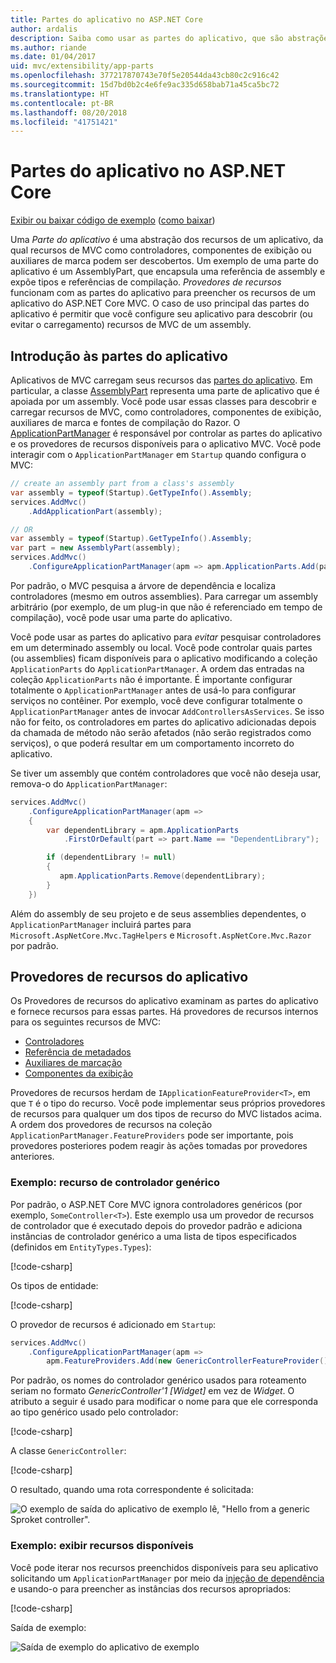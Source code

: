 ```yaml
---
title: Partes do aplicativo no ASP.NET Core
author: ardalis
description: Saiba como usar as partes do aplicativo, que são abstrações sobre os recursos de um aplicativo, para descobrir ou evitar o carregamento de recursos de um assembly.
ms.author: riande
ms.date: 01/04/2017
uid: mvc/extensibility/app-parts
ms.openlocfilehash: 377217870743e70f5e20544da43cb80c2c916c42
ms.sourcegitcommit: 15d7bd0b2c4e6fe9ac335d658bab71a45ca5bc72
ms.translationtype: HT
ms.contentlocale: pt-BR
ms.lasthandoff: 08/20/2018
ms.locfileid: "41751421"
---
```

# <a name="application-parts-in-aspnet-core"></a>Partes do aplicativo no ASP.NET Core

[Exibir ou baixar código de exemplo](https://github.com/aspnet/Docs/tree/master/aspnetcore/mvc/advanced/app-parts/sample) ([como baixar](xref:tutorials/index#how-to-download-a-sample))

Uma *Parte do aplicativo* é uma abstração dos recursos de um aplicativo, da qual recursos de MVC como controladores, componentes de exibição ou auxiliares de marca podem ser descobertos. Um exemplo de uma parte do aplicativo é um AssemblyPart, que encapsula uma referência de assembly e expõe tipos e referências de compilação. *Provedores de recursos* funcionam com as partes do aplicativo para preencher os recursos de um aplicativo do ASP.NET Core MVC. O caso de uso principal das partes do aplicativo é permitir que você configure seu aplicativo para descobrir (ou evitar o carregamento) recursos de MVC de um assembly.

## <a name="introducing-application-parts"></a>Introdução às partes do aplicativo

Aplicativos de MVC carregam seus recursos das [partes do aplicativo](/dotnet/api/microsoft.aspnetcore.mvc.applicationparts.applicationpart). Em particular, a classe [AssemblyPart](/dotnet/api/microsoft.aspnetcore.mvc.applicationparts.assemblypart#Microsoft_AspNetCore_Mvc_ApplicationParts_AssemblyPart) representa uma parte de aplicativo que é apoiada por um assembly. Você pode usar essas classes para descobrir e carregar recursos de MVC, como controladores, componentes de exibição, auxiliares de marca e fontes de compilação do Razor. O [ApplicationPartManager](/dotnet/api/microsoft.aspnetcore.mvc.applicationparts.applicationpartmanager) é responsável por controlar as partes do aplicativo e os provedores de recursos disponíveis para o aplicativo MVC. Você pode interagir com o `ApplicationPartManager` em `Startup` quando configura o MVC:

```csharp
// create an assembly part from a class's assembly
var assembly = typeof(Startup).GetTypeInfo().Assembly;
services.AddMvc()
    .AddApplicationPart(assembly);

// OR
var assembly = typeof(Startup).GetTypeInfo().Assembly;
var part = new AssemblyPart(assembly);
services.AddMvc()
    .ConfigureApplicationPartManager(apm => apm.ApplicationParts.Add(part));
```

Por padrão, o MVC pesquisa a árvore de dependência e localiza controladores (mesmo em outros assemblies). Para carregar um assembly arbitrário (por exemplo, de um plug-in que não é referenciado em tempo de compilação), você pode usar uma parte do aplicativo.

Você pode usar as partes do aplicativo para *evitar* pesquisar controladores em um determinado assembly ou local. Você pode controlar quais partes (ou assemblies) ficam disponíveis para o aplicativo modificando a coleção `ApplicationParts` do `ApplicationPartManager`. A ordem das entradas na coleção `ApplicationParts` não é importante. É importante configurar totalmente o `ApplicationPartManager` antes de usá-lo para configurar serviços no contêiner. Por exemplo, você deve configurar totalmente o `ApplicationPartManager` antes de invocar `AddControllersAsServices`. Se isso não for feito, os controladores em partes do aplicativo adicionadas depois da chamada de método não serão afetados (não serão registrados como serviços), o que poderá resultar em um comportamento incorreto do aplicativo.

Se tiver um assembly que contém controladores que você não deseja usar, remova-o do `ApplicationPartManager`:

```csharp
services.AddMvc()
    .ConfigureApplicationPartManager(apm =>
    {
        var dependentLibrary = apm.ApplicationParts
            .FirstOrDefault(part => part.Name == "DependentLibrary");

        if (dependentLibrary != null)
        {
           apm.ApplicationParts.Remove(dependentLibrary);
        }
    })
```

Além do assembly de seu projeto e de seus assemblies dependentes, o `ApplicationPartManager` incluirá partes para `Microsoft.AspNetCore.Mvc.TagHelpers` e `Microsoft.AspNetCore.Mvc.Razor` por padrão.

## <a name="application-feature-providers"></a>Provedores de recursos do aplicativo

Os Provedores de recursos do aplicativo examinam as partes do aplicativo e fornece recursos para essas partes. Há provedores de recursos internos para os seguintes recursos de MVC:

* [Controladores](/dotnet/api/microsoft.aspnetcore.mvc.controllers.controllerfeatureprovider)
* [Referência de metadados](/dotnet/api/microsoft.aspnetcore.mvc.razor.compilation.metadatareferencefeatureprovider)
* [Auxiliares de marcação](/dotnet/api/microsoft.aspnetcore.mvc.razor.taghelpers.taghelperfeatureprovider)
* [Componentes da exibição](/dotnet/api/microsoft.aspnetcore.mvc.viewcomponents.viewcomponentfeatureprovider)

Provedores de recursos herdam de `IApplicationFeatureProvider<T>`, em que `T` é o tipo do recurso. Você pode implementar seus próprios provedores de recursos para qualquer um dos tipos de recurso do MVC listados acima. A ordem dos provedores de recursos na coleção `ApplicationPartManager.FeatureProviders` pode ser importante, pois provedores posteriores podem reagir às ações tomadas por provedores anteriores.

### <a name="sample-generic-controller-feature"></a>Exemplo: recurso de controlador genérico

Por padrão, o ASP.NET Core MVC ignora controladores genéricos (por exemplo, `SomeController<T>`). Este exemplo usa um provedor de recursos de controlador que é executado depois do provedor padrão e adiciona instâncias de controlador genérico a uma lista de tipos especificados (definidos em `EntityTypes.Types`):

[!code-csharp[](./app-parts/sample/AppPartsSample/GenericControllerFeatureProvider.cs?highlight=13&range=18-36)]

Os tipos de entidade:

[!code-csharp[](./app-parts/sample/AppPartsSample/Model/EntityTypes.cs?range=6-16)]

O provedor de recursos é adicionado em `Startup`:

```csharp
services.AddMvc()
    .ConfigureApplicationPartManager(apm => 
        apm.FeatureProviders.Add(new GenericControllerFeatureProvider()));
```

Por padrão, os nomes do controlador genérico usados para roteamento seriam no formato *GenericController'1 [Widget]* em vez de *Widget*. O atributo a seguir é usado para modificar o nome para que ele corresponda ao tipo genérico usado pelo controlador:

[!code-csharp[](./app-parts/sample/AppPartsSample/GenericControllerNameConvention.cs)]

A classe `GenericController`:

[!code-csharp[](./app-parts/sample/AppPartsSample/GenericController.cs?highlight=5-6)]

O resultado, quando uma rota correspondente é solicitada:

![O exemplo de saída do aplicativo de exemplo lê, "Hello from a generic Sproket controller".](app-parts/_static/generic-controller.png)

### <a name="sample-display-available-features"></a>Exemplo: exibir recursos disponíveis

Você pode iterar nos recursos preenchidos disponíveis para seu aplicativo solicitando um `ApplicationPartManager` por meio da [injeção de dependência](../../fundamentals/dependency-injection.md) e usando-o para preencher as instâncias dos recursos apropriados:

[!code-csharp[](./app-parts/sample/AppPartsSample/Controllers/FeaturesController.cs?highlight=16,25-27)]

Saída de exemplo:

![Saída de exemplo do aplicativo de exemplo](app-parts/_static/available-features.png)
